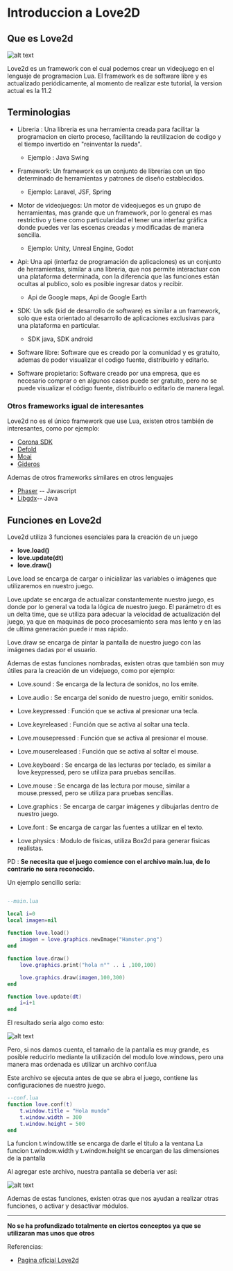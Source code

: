 # Introduccion a Love2D

## Que es Love2d

![alt text](https://pbs.twimg.com/profile_images/698939763353481216/pDuLHUDg_400x400.png)

Love2d es un framework con el cual podemos crear un videojuego en el lenguaje de programacion Lua.
El framework es de software libre y es actualizado periódicamente, al momento de realizar este tutorial, la version actual es la 11.2

## Terminologias

* Libreria : Una libreria es una herramienta creada para facilitar la programacion en cierto proceso, facilitando la reutilizacion de codigo y el tiempo invertido en "reinventar la rueda".
	* Ejemplo : Java Swing
	
* Framework: Un framework es un conjunto de librerías con un tipo determinado de herramientas y patrones de diseño establecidos.
	* Ejemplo: Laravel, JSF, Spring
	
* Motor de videojuegos: Un motor de videojuegos es un grupo de herramientas, mas grande que un framework, por lo general es mas restrictivo y tiene como particularidad el tener una interfaz gráfica donde puedes ver las escenas creadas y modificadas de manera sencilla.
	* Ejemplo: Unity, Unreal Engine, Godot
	
* Api: Una api (interfaz de programación de aplicaciones) es un conjunto de herramientas, similar a una libreria, que nos permite interactuar con una plataforma determinada, con la diferencia que las funciones están ocultas al publico, solo es posible ingresar datos y recibir.
	*  Api de Google maps, Api de Google Earth
	
* SDK: Un sdk (kid de desarrollo de software) es similar a un framework, solo que esta orientado al desarrollo de aplicaciones exclusivas para una plataforma en particular.
	* SDK java, SDK android
	
* Software libre: Software que es creado por la comunidad y es gratuito, ademas de poder visualizar el codigo fuente, distribuirlo y editarlo.

* Software propietario: Software creado por una empresa, que es necesario comprar o en algunos casos puede ser gratuito, pero no se puede visualizar el código fuente, distribuirlo o editarlo de manera legal.

### Otros frameworks igual de interesantes

Love2d no es el único framework que use Lua, existen otros también de interesantes, como por ejemplo:

*	[Corona SDK](https://coronalabs.com/)
*	[Defold](https://www.defold.com/)
*	[Moai](https://moaiwebsite.github.io/)
*  [Gideros](http://giderosmobile.com/)

Ademas de otros frameworks similares en otros lenguajes

*	[Phaser](https://phaser.io/) -- Javascript
*	[Libgdx](https://libgdx.badlogicgames.com/)-- Java

## Funciones en Love2d

Love2d utiliza 3 funciones esenciales para la creación de un juego

*	**love.load()**
*	**love.update(dt)**
*	**love.draw()**

Love.load se encarga de cargar o inicializar las variables o imágenes que utilizaremos en nuestro juego.

Love.update se encarga de actualizar constantemente nuestro juego, es donde por lo general va toda la lógica de nuestro juego.
El parámetro dt es un delta time, que se utiliza para adecuar la velocidad de actualización del juego, ya que en maquinas de poco procesamiento sera mas lento y en las de ultima generación puede ir mas rápido.

Love.draw se encarga de pintar la pantalla de nuestro juego con las imágenes dadas por el usuario.

Ademas de estas funciones nombradas, existen otras que también son muy útiles para la creación de un videjuego, como por ejemplo:

*	Love.sound : Se encarga de la lectura de sonidos, no los emite.
*	Love.audio : Se encarga del sonido de nuestro juego, emitir sonidos.

*	Love.keypressed : Función que se activa al presionar una tecla.
*	Love.keyreleased : Función que se activa al soltar una tecla.
*	Love.mousepressed : Función que se activa al presionar el mouse.
*	Love.mousereleased : Función que se activa al soltar el mouse.
*	Love.keyboard : Se encarga de las lecturas por teclado, es similar a love.keypressed, pero se utiliza para pruebas sencillas.
*	Love.mouse : Se encarga de las lectura por mouse, similar a mouse.pressed, pero se utiliza para pruebas sencillas.

*	Love.graphics : Se encarga de cargar imágenes y dibujarlas dentro de nuestro juego.
*	Love.font : Se encarga de cargar las fuentes a utilizar en el texto.

*	Love.physics :  Modulo de fisicas, utiliza Box2d para generar fisicas realistas.

PD : **Se necesita que el juego comience con el archivo main.lua, de lo contrario no sera reconocido.**

Un ejemplo sencillo seria:

```lua

--main.lua

local i=0 
local imagen=nil
	
function love.load()
	imagen = love.graphics.newImage("Hamster.png")
end

function love.draw()
	love.graphics.print("hola n°" .. i ,100,100)

	love.graphics.draw(imagen,100,300)
end

function love.update(dt)
	i=i+1
end
```

El resultado seria algo como esto:

![alt text](https://github.com/AdrianN17/Tutorial_Love2d_Top_Down_shooter/blob/master/etc/imagen1.bmp)

Pero, si nos damos cuenta, el tamaño de la pantalla es muy grande, es posible reducirlo mediante la utilización del modulo love.windows, pero una manera mas ordenada es utilizar un archivo conf.lua

Este archivo se ejecuta antes de que se abra el juego, contiene las configuraciones de nuestro juego.

```lua
--conf.lua
function love.conf(t)
	t.window.title = "Hola mundo"
    t.window.width = 300
    t.window.height = 500
end
```

La funcion t.window.title se encarga de darle el titulo a la ventana
La funcion t.window.width y t.window.height se encargan de las dimensiones de la pantalla

Al agregar este archivo, nuestra pantalla se debería ver así:

![alt text](https://github.com/AdrianN17/Tutorial_Love2d_Top_Down_shooter/blob/master/etc/imagen2.bmp)

Ademas de estas funciones, existen otras que nos ayudan a realizar otras funciones, o activar y desactivar módulos.

****

**No se ha profundizado totalmente en ciertos conceptos ya que se utilizaran mas unos que otros**

Referencias:

* [Pagina oficial Love2d](https://love2d.org/wiki/Main_Page)
